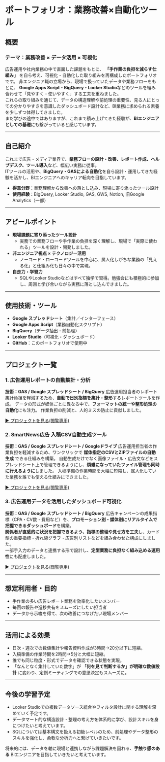 # ポートフォリオ：業務改善×自動化ツール

## 概要

### テーマ：業務改善 × データ活用 × 可視化

広告運用や社内業務の中で直面した課題をもとに、 **「手作業の負担を減らす仕組み」** を自ら考え、可視化・自動化した取り組みを再構成したポートフォリオです。
非エンジニア職の立場から、現場で扱っていたデータや業務フローをもとに、  **Google Apps Script・BigQuery・Looker Studio**などのツールを組み合わせて「見やすく・使いやすく」する工夫を重ねました。  
これらの取り組みを通じて、データの構造理解や前処理の重要性、見る人にとっての分かりやすさを意識したダッシュボード設計など、BI業務に求められる素養を少しずつ体得してきました。  
まだ学びの途中ではありますが、これまで積み上げてきた経験が、**BIエンジニアとしての基礎**にも繋がっていると感じています。  

---

## 自己紹介

これまで広告・メディア業界で、**業務フローの設計・改善、レポート作成、ヘルプデスク、ツール導入**など、幅広い実務に従事。  
ITツールの活用や、**BigQuery・GASによる自動化**を自ら設計・運用してきた経験を活かし、BIエンジニアへのキャリア転向を目指しています。  

- **得意分野**：業務理解から改善への落とし込み、現場に寄り添ったツール設計
- **使用経験**：BigQuery, Looker Studio, GAS, GWS, Notion, 旧Google Analytics（一部）

---

## アピールポイント

- **現場課題に寄り添ったツール設計**
  - 実務での業務フローや手作業の負担を深く理解し、現場で「実際に使われる」ツールを設計・開発しました。
- **非エンジニア視点 × テクノロジー活用**
  - ノーコード・ローコードツールを中心に、属人化しがちな業務の「見える化」と仕組み化も日々の中で実現。
- **自走力・学習力**
  - SQLやLooker Studioなどはすべて独学で習得。勉強会にも積極的に参加し、周囲と学び合いながら実務に落とし込んできました。

---

## 使用技術・ツール

- **Google スプレッドシート**（集計／インターフェース）
- **Google Apps Script**（業務自動化スクリプト）
- **BigQuery**（データ抽出・前処理）
- **Looker Studio**（可視化・ダッシュボード）
- **GitHub**：このポートフォリオで使用中

---

## プロジェクト一覧

### 1. 広告運用レポートの自動集計・分析

**技術：GAS / Google スプレッドシート / BigQuery**
広告運用担当者のレポート集計負担を軽減するため、**自動で日別指標を集計・整形**するレポートツールを作成。
データの形式が媒体ごとに異なる中で、**フォーマットの統一や整形処理の自動化**にも注力。
作業負担の削減と、人的ミスの防止に貢献しました。

[▶ プロジェクトを見る(閲覧専用)]()

### 2. SmartNews広告 入稿CSV自動生成ツール

**技術：GAS / Google スプレッドシート / Googleドライブ**
広告運用担当者の作業負担を軽減するため、ワンクリックで **媒体指定のCSVとZIPファイルの自動生成** できる仕組みを構築。
自動生成だけでなく画像ファイル・広告文などをスプレッドシート上で管理できるようにし、**煩雑になっていたファイル管理も同時に行えるように**しました。
入稿準備の作業時間を大幅に短縮し、属人化していた業務を誰でも使える仕組みにできました。

[▶ プロジェクトを見る(閲覧専用)]()

### 3. 広告運用データを活用したダッシュボード可視化

**技術：GAS / Google スプレッドシート / BigQuery**
広告キャンペーンの成果指標（CPA・CV数・費用など）を、**プロモーション別・媒体別にリアルタイムで把握できるダッシュボード**を構築。  
**関係者が直感的に状況を把握できるよう、指標の整理や見せ方を工夫**し、カード型の重要指標・折れ線グラフ・広告別リストなどを組み合わせた構成にしました。  
一部手入力のデータと連携する形で設計し、**定型業務に負担なく組み込める運用性**にも配慮しました。

[▶ プロジェクトを見る(閲覧専用)]()

---

## 想定利用者・目的

- 手作業の多い広告レポート業務を効率化したいメンバー
- 毎回の報告や進捗共有をスムーズにしたい担当者
- データから示唆を得て、次の改善につなげたい現場メンバー

---

## 活用による効果

- 日次・週次での数値集計や報告資料作成が3時間→20分以下に短縮。
- 入稿準備の作業時間を2時間→5分と大幅に短縮。
- 誰でも同じ粒度・形式でデータを確認できる状態を実現。
- 「なんとなく集計していた数字」が **「何を見て判断するか」が明確な数値設計** に変わり、定例ミーティングでの意思決定もスムーズに。

---

## 今後の学習予定

- Looker Studioでの複数データソース統合やフィルタ設計に関する理解を深めていく予定です。
- データマート的な構造設計・整理の考え方を体系的に学び、設計スキルを身につけたいと考えています。
- SQLについては基本構文を扱える初級レベルのため、前処理やデータ整形のスキルを強化し、柔軟な分析力へと繋げていきたいです。

将来的には、データを軸に現場と連携しながら課題解決を図れる、**手触り感のある** BIエンジニアを目指していきたいと考えています。
